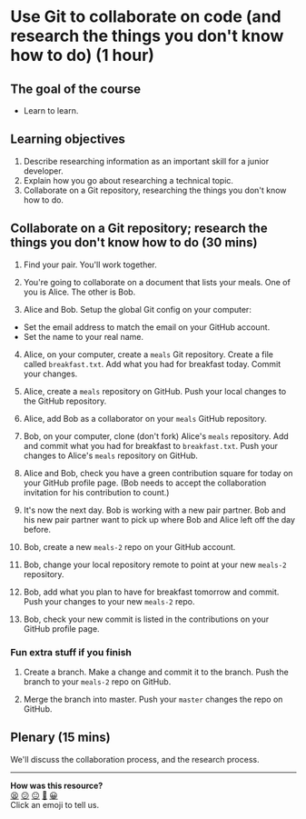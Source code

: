 # Use Git to collaborate on code (and research the things you don't know how to do) (1 hour)

## The goal of the course

* Learn to learn.

## Learning objectives

1. Describe researching information as an important skill for a junior developer.
2. Explain how you go about researching a technical topic.
3. Collaborate on a Git repository, researching the things you don't know how to do.

## Collaborate on a Git repository; research the things you don't know how to do (30 mins)

1. Find your pair.  You'll work together.

2. You're going to collaborate on a document that lists your meals.  One of you is Alice. The other is Bob.

3. Alice and Bob. Setup the global Git config on your computer:
  * Set the email address to match the email on your GitHub account.
  * Set the name to your real name.

4. Alice, on your computer, create a `meals` Git repository.  Create a file called `breakfast.txt`.  Add what you had for breakfast today.  Commit your changes.

5. Alice, create a `meals` repository on GitHub. Push your local changes to the GitHub repository.

6. Alice, add Bob as a collaborator on your `meals` GitHub repository.

7. Bob, on your computer, clone (don't fork) Alice's `meals` repository.  Add and commit what you had for breakfast to `breakfast.txt`.  Push your changes to Alice's `meals` repository on GitHub.

8. Alice and Bob, check you have a green contribution square for today on your GitHub profile page.  (Bob needs to accept the collaboration invitation for his contribution to count.)

9. It's now the next day.  Bob is working with a new pair partner.  Bob and his new pair partner want to pick up where Bob and Alice left off the day before.

10. Bob, create a new `meals-2` repo on your GitHub account.

11. Bob, change your local repository remote to point at your new `meals-2` repository.

12. Bob, add what you plan to have for breakfast tomorrow and commit.  Push your changes to your new `meals-2` repo.

13. Bob, check your new commit is listed in the contributions on your GitHub profile page.

### Fun extra stuff if you finish

1. Create a branch.  Make a change and commit it to the branch.  Push the branch to your `meals-2` repo on GitHub.

2. Merge the branch into master.  Push your `master` changes the repo on GitHub.

## Plenary (15 mins)

We'll discuss the collaboration process, and the research process.

<!-- BEGIN GENERATED SECTION DO NOT EDIT -->

---

**How was this resource?**  
[😫](https://airtable.com/shrUJ3t7KLMqVRFKR?prefill_Repository=skills-workshops&prefill_File=week-1/git_and_research/README.md&prefill_Sentiment=😫) [😕](https://airtable.com/shrUJ3t7KLMqVRFKR?prefill_Repository=skills-workshops&prefill_File=week-1/git_and_research/README.md&prefill_Sentiment=😕) [😐](https://airtable.com/shrUJ3t7KLMqVRFKR?prefill_Repository=skills-workshops&prefill_File=week-1/git_and_research/README.md&prefill_Sentiment=😐) [🙂](https://airtable.com/shrUJ3t7KLMqVRFKR?prefill_Repository=skills-workshops&prefill_File=week-1/git_and_research/README.md&prefill_Sentiment=🙂) [😀](https://airtable.com/shrUJ3t7KLMqVRFKR?prefill_Repository=skills-workshops&prefill_File=week-1/git_and_research/README.md&prefill_Sentiment=😀)  
Click an emoji to tell us.

<!-- END GENERATED SECTION DO NOT EDIT -->
